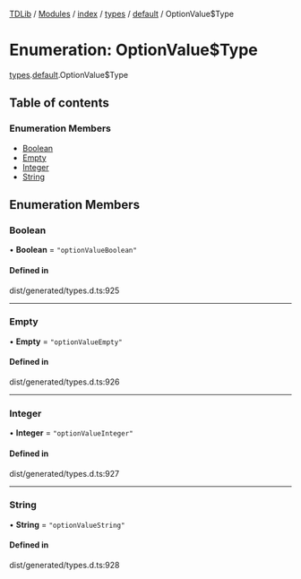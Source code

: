 [TDLib](../README.md) / [Modules](../modules.md) / [index](../modules/index.md) / [types](../modules/index.types.md) / [default](../modules/index.types.default.md) / OptionValue$Type

# Enumeration: OptionValue$Type

[types](../modules/index.types.md).[default](../modules/index.types.default.md).OptionValue$Type

## Table of contents

### Enumeration Members

- [Boolean](index.types.default.OptionValue_Type.md#boolean)
- [Empty](index.types.default.OptionValue_Type.md#empty)
- [Integer](index.types.default.OptionValue_Type.md#integer)
- [String](index.types.default.OptionValue_Type.md#string)

## Enumeration Members

### Boolean

• **Boolean** = ``"optionValueBoolean"``

#### Defined in

dist/generated/types.d.ts:925

___

### Empty

• **Empty** = ``"optionValueEmpty"``

#### Defined in

dist/generated/types.d.ts:926

___

### Integer

• **Integer** = ``"optionValueInteger"``

#### Defined in

dist/generated/types.d.ts:927

___

### String

• **String** = ``"optionValueString"``

#### Defined in

dist/generated/types.d.ts:928
